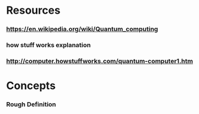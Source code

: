 # Resources
### https://en.wikipedia.org/wiki/Quantum_computing
### how stuff works explanation
### http://computer.howstuffworks.com/quantum-computer1.htm
# Concepts
### Rough Definition

